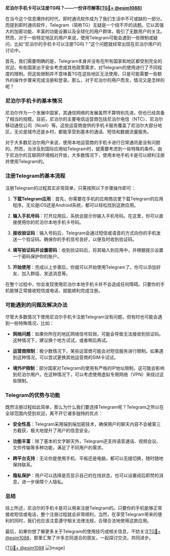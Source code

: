 **尼泊尔手机卡可以注册TG吗？——一份详尽解答[[TG💪+ @esim1088](https://t.me/s/esim1088)]**

在当今这个信息爆炸的时代，即时通讯软件成为了我们生活中不可或缺的一部分。而提到即时通讯软件，Telegram（简称TG）无疑是一个绕不开的话题。它以其强大的加密功能、丰富的功能设置以及全球化的用户群体，吸引了无数用户的关注。然而，对于一些特定地区的用户来说，使用Telegram可能会遇到一些限制或疑问，比如“尼泊尔的手机卡可以注册TG吗？”这个问题就经常出现在尼泊尔用户的讨论中。

首先，我们需要明确的是，Telegram本身并没有在所有国家和地区都受到完全的欢迎。有些国家出于安全考虑或其他政策需求，对Telegram的使用进行了不同程度的限制。但这些限制并不意味着TG在这些地区无法使用，只是可能需要一些额外的操作步骤来完成注册和登录。那么，对于尼泊尔的用户而言，情况又是怎样的呢？

### 尼泊尔手机卡的基本情况

尼泊尔作为一个发展中国家，其通信网络的发展虽然不算特别先进，但也已经具备了相当的规模。目前，尼泊尔的主要电信运营商包括尼泊尔电信（NTC）、尼泊尔移动通信公司（Ncell）等。这些运营商提供的手机卡服务覆盖了尼泊尔大部分地区，无论是城市还是乡村，都能享受到基本的通话、短信和数据流量服务。

对于大多数尼泊尔用户来说，使用本地运营商的手机卡进行日常通讯是没有问题的。然而，当涉及到国际应用如Telegram时，就需要考虑到一些特殊的条件。由于尼泊尔的互联网环境相对开放，大多数情况下，使用本地手机卡是可以顺利注册并使用Telegram的。

### 注册Telegram的基本流程

注册Telegram的过程其实非常简单，只需按照以下步骤操作即可：

1. **下载Telegram应用**：首先，你需要在手机的应用商店里下载Telegram的应用程序。无论是iOS还是Android系统，都可以轻松找到这款应用。
   
2. **输入手机号码**：打开应用后，系统会提示你输入手机号码。在这里，你可以直接使用你的尼泊尔本地手机卡号码。

3. **接收验证码**：输入号码后，Telegram会通过短信或语音的方式向你的手机发送一个验证码。确保你的手机信号良好，以便及时收到验证码。

4. **填写验证码并设置密码**：收到验证码后，将其输入到应用中，并根据提示设置一个密码保护你的账户。

5. **开始使用**：完成以上步骤后，你就可以开始使用Telegram了。你可以添加好友、加入群组、发送消息等。

在整个过程中，你会发现使用尼泊尔本地手机卡并不会造成任何障碍。只要你的手机能够正常接收短信或电话，就能顺利完成注册。

### 可能遇到的问题及解决办法

尽管大多数情况下使用尼泊尔手机卡注册Telegram没有问题，但有时也可能会遇到一些特殊情况，比如：

- **网络问题**：如果你所在的地区网络信号较弱，可能会导致无法接收到验证码。这种情况下，建议换个地方试试，或者稍后再试。
  
- **运营商限制**：极少数情况下，某些运营商可能会对短信服务进行限制。如果遇到这种情况，可以尝试更换其他运营商的SIM卡试试。

- **境外IP限制**：部分国家对Telegram的使用有严格的IP地址限制，这可能会影响到尼泊尔用户。在这种情况下，可以考虑使用虚拟专用网络（VPN）来绕过这些限制。

### Telegram的优势与功能

既然注册过程如此简单，那么为什么我们要选择Telegram呢？Telegram之所以在全球范围内受到欢迎，离不开它诸多独特的优点：

- **安全性高**：Telegram采用端到端加密技术，确保用户的聊天内容不会被第三方截获，极大地提升了用户的信息安全。
  
- **功能丰富**：除了基本的文字聊天外，Telegram还支持语音通话、视频会议、文件传输等多种功能，满足了不同用户的需求。

- **跨平台支持**：无论你是使用手机、平板还是电脑，都可以无缝切换，随时随地保持联系。

- **隐私保护**：用户可以选择是否显示自己的在线状态，也可以设置阅后即焚的消息，进一步保障个人隐私。

### 总结

综上所述，尼泊尔的手机卡是可以用来注册Telegram的。只要你的手机能够正常接收短信或电话，整个注册过程就会非常顺利。当然，在享受Telegram带来的便利的同时，我们也应该注意遵守相关法律法规，合理合法地使用这款应用。

最后，如果你想了解更多关于Telegram的使用技巧或相关信息，不妨关注[TG💪+ @esim1088](https://t.me/s/esim1088)，那里汇聚了许多志同道合的朋友，一起探讨交流，共同进步。

[[TG💪+ @esim1088](https://t.me/s/esim1088) ![Image](https://i.postimg.cc/4NQfJmqS/Snipaste-2025-05-13-00-14-12.png)]